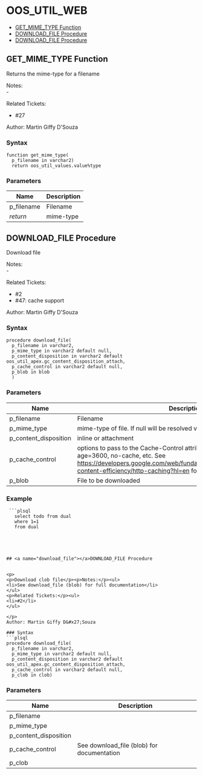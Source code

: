 # OOS_UTIL_WEB

- [GET_MIME_TYPE Function](#get_mime_type)
- [DOWNLOAD_FILE Procedure](#download_file)
- [DOWNLOAD_FILE Procedure](#download_file)








 
## <a name="get_mime_type"></a>GET_MIME_TYPE Function


<p>
<p>Returns the mime-type for a filename</p><p>Notes:<br /> -</p><p>Related Tickets:</p><ul>
<li>#27</li>
</ul>

</p>
Author: Martin Giffy D&#x27;Souza

### Syntax
```plsql
function get_mime_type(
  p_filename in varchar2)
  return oos_util_values.value%type
```

 


### Parameters
Name | Description
--- | ---
p_filename | Filename
*return* | mime-type
 
 





 
## <a name="download_file"></a>DOWNLOAD_FILE Procedure


<p>
<p>Download file</p><p>Notes:<br /> -</p><p>Related Tickets:</p><ul>
<li>#2</li>
<li>#47: cache support</li>
</ul>

</p>
Author: Martin Giffy D&#x27;Souza

### Syntax
```plsql
procedure download_file(
  p_filename in varchar2,
  p_mime_type in varchar2 default null,
  p_content_disposition in varchar2 default oos_util_apex.gc_content_disposition_attach,
  p_cache_control in varchar2 default null,
  p_blob in blob
  )
```

 


### Parameters
Name | Description
--- | ---
p_filename | Filename
p_mime_type | mime-type of file. If null will be resolved via p_filename
p_content_disposition | inline or attachment
p_cache_control | options to pass to the Cache-Control attribute. Examples include max-age=3600, no-cache, etc. See <a href="https://developers.google.com/web/fundamentals/performance/optimizing-content-efficiency/http-caching?hl=en">https://developers.google.com/web/fundamentals/performance/optimizing-content-efficiency/http-caching?hl=en</a> for examples
p_blob | File to be downloaded
 
 


### Example
```plsql
 ```plsql
   select todo from dual
   where 1=1
   from dual
 ```
```



 
## <a name="download_file"></a>DOWNLOAD_FILE Procedure


<p>
<p>Download clob file</p><p>Notes:</p><ul>
<li>See download_file (blob) for full documentation</li>
</ul>
<p>Related Tickets:</p><ul>
<li>#2</li>
</ul>

</p>
Author: Martin Giffy D&#x27;Souza

### Syntax
```plsql
procedure download_file(
  p_filename in varchar2,
  p_mime_type in varchar2 default null,
  p_content_disposition in varchar2 default oos_util_apex.gc_content_disposition_attach,
  p_cache_control in varchar2 default null,
  p_clob in clob)
```

 


### Parameters
Name | Description
--- | ---
p_filename | 
p_mime_type | 
p_content_disposition | 
p_cache_control | See download_file (blob) for documentation
p_clob | 
 
 





 

